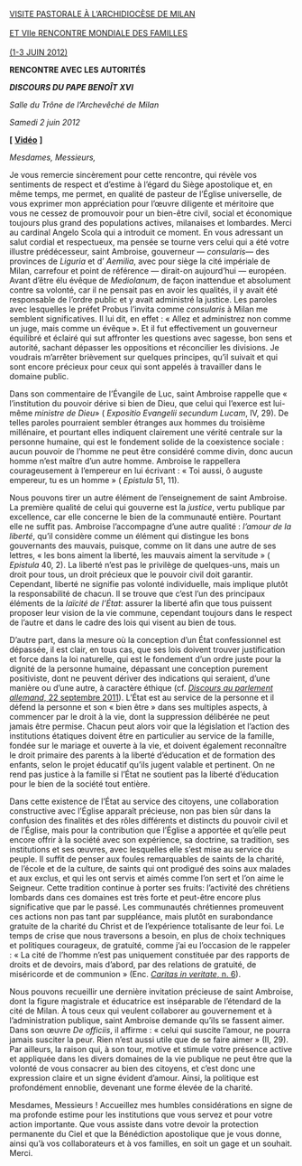 [VISITE PASTORALE À L’ARCHIDIOCÈSE DE MILAN \
\
ET VIIe RENCONTRE MONDIALE DES FAMILLES \
\
(1-3 JUIN 2012)](/content/benedict-xvi/fr/travels/2012/index_milano.html)

**RENCONTRE AVEC LES AUTORITÉS**

***DISCOURS DU PAPE BENOÎT XVI***

*Salle du Trône de l’Archevêché de Milan*

*Samedi 2 juin 2012*

**\[** **[Vidéo](http://player.rv.va/vaticanplayer.asp?language=it&tic=VA_PWQQKZDN)** **\]**

*Mesdames, Messieurs,*

Je vous remercie sincèrement pour cette rencontre, qui révèle vos sentiments de respect et d’estime à l’égard du Siège apostolique et, en même temps, me permet, en qualité de pasteur de l’Église universelle, de vous exprimer mon appréciation pour l’œuvre diligente et méritoire que vous ne cessez de promouvoir pour un bien-être civil, social et économique toujours plus grand des populations actives, milanaises et lombardes. Merci au cardinal Angelo Scola qui a introduit ce moment. En vous adressant un salut cordial et respectueux, ma pensée se tourne vers celui qui a été votre illustre prédécesseur, saint Ambroise, gouverneur — *consularis*— des provinces de *Liguria* et d’ *Aemilia*, avec pour siège la cité impériale de Milan, carrefour et point de référence — dirait-on aujourd’hui — européen. Avant d’être élu évêque de *Mediolanum*, de façon inattendue et absolument contre sa volonté, car il ne pensait pas en avoir les qualités, il y avait été responsable de l’ordre public et y avait administré la justice. Les paroles avec lesquelles le préfet Probus l’invita comme *consularis* à Milan me semblent significatives. Il lui dit, en effet : « Allez et administrez non comme un juge, mais comme un évêque ». Et il fut effectivement un gouverneur équilibré et éclairé qui sut affronter les questions avec sagesse, bon sens et autorité, sachant dépasser les oppositions et réconcilier les divisions. Je voudrais m’arrêter brièvement sur quelques principes, qu’il suivait et qui sont encore précieux pour ceux qui sont appelés à travailler dans le domaine public.

Dans son commentaire de l’Évangile de Luc, saint Ambroise rappelle que « l’institution du pouvoir dérive si bien de Dieu, que celui qui l’exerce est lui-même *ministre de Dieu*» ( *Expositio Evangelii secundum Lucam*, IV, 29). De telles paroles pourraient sembler étranges aux hommes du troisième millénaire, et pourtant elles indiquent clairement une vérité centrale sur la personne humaine, qui est le fondement solide de la coexistence sociale : aucun pouvoir de l’homme ne peut être considéré comme divin, donc aucun homme n’est maître d’un autre homme. Ambroise le rappellera courageusement à l’empereur en lui écrivant : « Toi aussi, ô auguste empereur, tu es un homme » ( *Epistula* 51, 11).

Nous pouvons tirer un autre élément de l’enseignement de saint Ambroise. La première qualité de celui qui gouverne est la *justice*, vertu publique par excellence, car elle concerne le bien de la communauté entière. Pourtant elle ne suffit pas. Ambroise l’accompagne d’une autre qualité : *l’amour de la liberté*, qu’il considère comme un élément qui distingue les bons gouvernants des mauvais, puisque, comme on lit dans une autre de ses lettres, « les bons aiment la liberté, les mauvais aiment la servitude » ( *Epistula* 40, 2). La liberté n’est pas le privilège de quelques-uns, mais un droit pour tous, un droit précieux que le pouvoir civil doit garantir. Cependant, liberté ne signifie pas volonté individuelle, mais implique plutôt la responsabilité de chacun. Il se trouve que c’est l’un des principaux éléments de la *laïcité de l’État*: assurer la liberté afin que tous puissent proposer leur vision de la vie commune, cependant toujours dans le respect de l’autre et dans le cadre des lois qui visent au bien de tous.

D’autre part, dans la mesure où la conception d’un État confessionnel est dépassée, il est clair, en tous cas, que ses lois doivent trouver justification et force dans la loi naturelle, qui est le fondement d’un ordre juste pour la dignité de la personne humaine, dépassant une conception purement positiviste, dont ne peuvent dériver des indications qui seraient, d’une manière ou d’une autre, à caractère éthique (cf. [*Discours au parlement allemand*, 22 septembre 2011](/content/benedict-xvi/fr/speeches/2011/september/documents/hf_ben-xvi_spe_20110922_reichstag-berlin.html)). L’État est au service de la personne et il défend la personne et son « bien être » dans ses multiples aspects, à commencer par le droit à la vie, dont la suppression délibérée ne peut jamais être permise. Chacun peut alors voir que la législation et l’action des institutions étatiques doivent être en particulier au service de la famille, fondée sur le mariage et ouverte à la vie, et doivent également reconnaître le droit primaire des parents à la liberté d’éducation et de formation des enfants, selon le projet éducatif qu’ils jugent valable et pertinent. On ne rend pas justice à la famille si l’État ne soutient pas la liberté d’éducation pour le bien de la société tout entière.

Dans cette existence de l’État au service des citoyens, une collaboration constructive avec l’Église apparaît précieuse, non pas bien sûr dans la confusion des finalités et des rôles différents et distincts du pouvoir civil et de l’Église, mais pour la contribution que l’Église a apportée et qu’elle peut encore offrir à la société avec son expérience, sa doctrine, sa tradition, ses institutions et ses œuvres, avec lesquelles elle s’est mise au service du peuple. Il suffit de penser aux foules remarquables de saints de la charité, de l’école et de la culture, de saints qui ont prodigué des soins aux malades et aux exclus, et qui les ont servis et aimés comme l’on sert et l’on aime le Seigneur. Cette tradition continue à porter ses fruits: l’activité des chrétiens lombards dans ces domaines est très forte et peut-être encore plus significative que par le passé. Les communautés chrétiennes promeuvent ces actions non pas tant par suppléance, mais plutôt en surabondance gratuite de la charité du Christ et de l’expérience totalisante de leur foi. Le temps de crise que nous traversons a besoin, en plus de choix techniques et politiques courageux, de gratuité, comme j’ai eu l’occasion de le rappeler : « La cité de l’homme n’est pas uniquement constituée par des rapports de droits et de devoirs, mais d’abord, par des relations de gratuité, de miséricorde et de communion » (Enc. [*Caritas in veritate*, n. 6](/content/benedict-xvi/fr/encyclicals/documents/hf_ben-xvi_enc_20090629_caritas-in-veritate.html#6.)).

Nous pouvons recueillir une dernière invitation précieuse de saint Ambroise, dont la figure magistrale et éducatrice est inséparable de l’étendard de la cité de Milan. À tous ceux qui veulent collaborer au gouvernement et à l’administration publique, saint Ambroise demande qu’ils se fassent aimer. Dans son œuvre *De officiis*, il affirme : « celui qui suscite l’amour, ne pourra jamais susciter la peur. Rien n’est aussi utile que de se faire aimer » (II, 29). Par ailleurs, la raison qui, à son tour, motive et stimule votre présence active et appliquée dans les divers domaines de la vie publique ne peut être que la volonté de vous consacrer au bien des citoyens, et c’est donc une expression claire et un signe évident d’amour. Ainsi, la politique est profondément ennoblie, devenant une forme élevée de la charité.

Mesdames, Messieurs ! Accueillez mes humbles considérations en signe de ma profonde estime pour les institutions que vous servez et pour votre action importante. Que vous assiste dans votre devoir la protection permanente du Ciel et que la Bénédiction apostolique que je vous donne, ainsi qu’à vos collaborateurs et à vos familles, en soit un gage et un souhait. Merci.